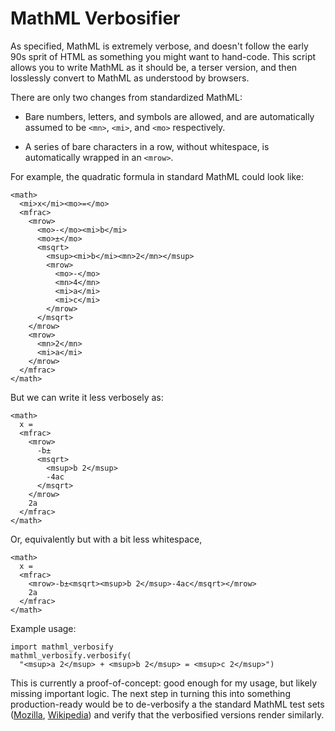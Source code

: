 # MathML Verbosifier

As specified, MathML is extremely verbose, and doesn't follow the early 90s
sprit of HTML as something you might want to hand-code. This script allows you
to write MathML as it should be, a terser version, and then losslessly convert
to MathML as understood by browsers.

There are only two changes from standardized MathML:

* Bare numbers, letters, and symbols are allowed, and are automatically assumed
  to be `<mn>`, `<mi>`, and `<mo>` respectively.

* A series of bare characters in a row, without whitespace, is automatically
  wrapped in an `<mrow>`.

For example, the quadratic formula in standard MathML could look like:

    <math>
      <mi>x</mi><mo>=</mo>
      <mfrac>
        <mrow>
          <mo>-</mo><mi>b</mi>
          <mo>±</mo>
          <msqrt>
            <msup><mi>b</mi><mn>2</mn></msup>
            <mrow>
              <mo>-</mo>
              <mn>4</mn>
              <mi>a</mi>
              <mi>c</mi>
            </mrow>
          </msqrt>
        </mrow>
        <mrow>
          <mn>2</mn>
          <mi>a</mi>
        </mrow>
      </mfrac>
    </math>

But we can write it less verbosely as:

    <math>
      x =
      <mfrac>
        <mrow>
          -b±
          <msqrt>
            <msup>b 2</msup>
            -4ac
          </msqrt>
        </mrow>
        2a
      </mfrac>
    </math>

Or, equivalently but with a bit less whitespace,

    <math>
      x =
      <mfrac>
        <mrow>-b±<msqrt><msup>b 2</msup>-4ac</msqrt></mrow>
        2a
      </mfrac>
    </math>

Example usage:

    import mathml_verbosify
    mathml_verbosify.verbosify(
      "<msup>a 2</msup> + <msup>b 2</msup> = <msup>c 2</msup>")

This is currently a proof-of-concept: good enough for my usage, but likely
missing important logic. The next step in turning this into something
production-ready would be to de-verbosify a the standard MathML test sets
([Mozilla](https://fred-wang.github.io/MathFonts/mozilla_mathml_test/),
[Wikipedia](http://eyeasme.com/Joe/MathML/MathML_browser_test.html)) and verify
that the verbosified versions render similarly.
